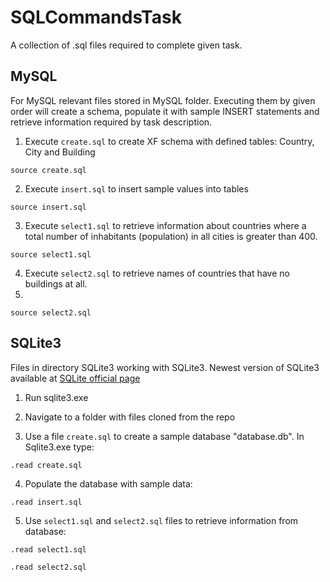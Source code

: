 # SQLCommandsTask

A collection of .sql files required to complete given task. 

MySQL
--------------------

For MySQL relevant files stored in MySQL folder. Executing them by given order will create a schema,
populate it with sample INSERT statements and retrieve information required by task description.

  1. Execute `create.sql` to create XF schema with defined tables: Country, City and Building
  
  `source create.sql`
  
  2. Execute `insert.sql` to insert sample values into tables
  
  `source insert.sql`
  
  3. Execute `select1.sql` to retrieve information about countries where a total number of inhabitants (population) in all cities is greater than 400.
  
  `source select1.sql`
  
  4. Execute `select2.sql` to retrieve names of countries that have no buildings at all.
  5. 
  `source select2.sql`

SQLite3
-------------------
Files in directory SQLite3 working with SQLite3. Newest version of SQLite3 available at [SQLite official page](https://www.sqlite.org/download.html)

  1. Run sqlite3.exe

  2. Navigate to a folder with files cloned from the repo

  3. Use a file `create.sql` to create a sample database "database.db". In Sqlite3.exe type:

  `.read create.sql`

  4. Populate the database with sample data:

  `.read insert.sql`

  5. Use `select1.sql` and `select2.sql` files to retrieve information from database:

  `.read select1.sql`
  
  `.read select2.sql`
